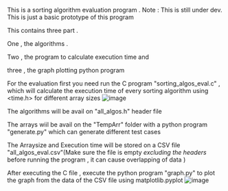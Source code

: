 This is a sorting algorithm evaluation program . Note : This is still under dev. This is just a basic prototype of this program




This contains three part .


One , the algorithms .


Two , the program to calculate execution time and 


three , the graph plotting python program


For the evaluation first you need run the C program "sorting_algos_eval.c" , which will calculate the execution time of every sorting algorithm using <time.h> for different array sizes
![image](https://github.com/user-attachments/assets/d91ab52e-9324-4145-9ae1-fe90ac7a4e2c)



The algorithms will be avail on "all_algos.h" header file




The arrays wiil be avail on the "TempArr" folder with a python program "generate.py" which can generate different test cases


The Arraysize and Execution time will be stored on a CSV file "all_algos_eval.csv"(Make sure the file is empty *excluding the headers* before running the program , it can cause overlapping of data )



After executing the C file , execute the python program "graph.py" to plot the graph from the data of the CSV file using matplotlib.pyplot
![image](https://github.com/user-attachments/assets/fb7fe5ce-b7c6-4c45-9a1b-6ec60e87480a)




